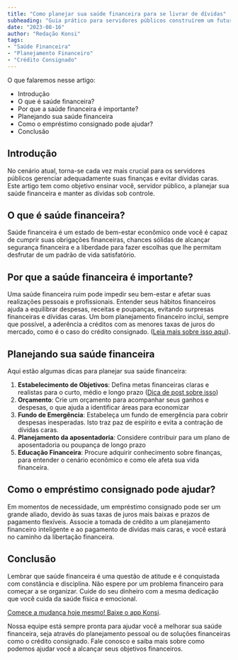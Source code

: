```yaml
---
title: "Como planejar sua saúde financeira para se livrar de dívidas"
subheading: "Guia prático para servidores públicos construírem um futuro financeiramente seguro "
date: "2023-08-16"
author: "Redação Konsi"
tags:
- "Saúde Financeira"
- "Planejamento Financeiro"
- "Crédito Consignado"
---
```


O que falaremos nesse artigo:

- Introdução
- O que é saúde financeira?
- Por que a saúde financeira é importante?
- Planejando sua saúde financeira
- Como o empréstimo consignado pode ajudar?
- Conclusão

## Introdução 

No cenário atual, torna-se cada vez mais crucial para os servidores públicos gerenciar adequadamente suas finanças e evitar dívidas caras. Este artigo tem como objetivo ensinar você, servidor público, a planejar sua saúde financeira e manter as dívidas sob controle.

## O que é saúde financeira?

Saúde financeira é um estado de bem-estar econômico onde você é capaz de cumprir suas obrigações financeiras, chances sólidas de alcançar segurança financeira e a liberdade para fazer escolhas que lhe permitam desfrutar de um padrão de vida satisfatório. 

## Por que a saúde financeira é importante?

Uma saúde financeira ruim pode impedir seu bem-estar e afetar suas realizações pessoais e profissionais. Entender seus hábitos financeiros ajuda a equilibrar despesas, receitas e poupanças, evitando surpresas financeiras e dívidas caras. Um bom planejamento financeiro inclui, sempre que possível, a aderência a créditos com as menores taxas de juros do mercado, como é o caso do crédito consignado. ([Leia mais sobre isso aqui](https://konsi.com.br/postagens/por-que-o-crdito-consignado-a-melhor-escolha-para-servidores-pblicos)).

## Planejando sua saúde financeira

Aqui estão algumas dicas para planejar sua saúde financeira:

1. **Estabelecimento de Objetivos**: Defina metas financeiras claras e realistas para o curto, médio e longo prazo ([Dica de post sobre isso](https://konsi.com.br/postagens/como-elaborar-metas-financeiras-realistas-para-servidores-pblicos))
2. **Orçamento**: Crie um orçamento para acompanhar seus ganhos e despesas, o que ajuda a identificar áreas para economizar
3. **Fundo de Emergência**: Estabeleça um fundo de emergência para cobrir despesas inesperadas. Isto traz paz de espírito e evita a contração de dívidas caras.
4. **Planejamento da aposentadoria**: Considere contribuir para um plano de aposentadoria ou poupança de longo prazo 
5. **Educação Financeira**: Procure adquirir conhecimento sobre finanças, para entender o cenário econômico e como ele afeta sua vida financeira.

## Como o empréstimo consignado pode ajudar?

Em momentos de necessidade, um empréstimo consignado pode ser um grande aliado, devido às suas taxas de juros mais baixas e prazos de pagamento flexíveis. Associe a tomada de crédito a um planejamento financeiro inteligente e ao pagamento de dívidas mais caras, e você estará no caminho da libertação financeira.

## Conclusão

Lembrar que saúde financeira é uma questão de atitude e é conquistada com constância e disciplina. Não espere por um problema financeiro para começar a se organizar. Cuide do seu dinheiro com a mesma dedicação que você cuida da saúde física e emocional.

[Comece a mudança hoje mesmo! Baixe o app Konsi](https://konsi.com.br/download).

Nossa equipe está sempre pronta para ajudar você a melhorar sua saúde financeira, seja através do planejamento pessoal ou de soluções financeiras como o crédito consignado. Fale conosco e saiba mais sobre como podemos ajudar você a alcançar seus objetivos financeiros.